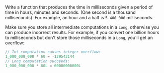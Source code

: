 

Write a function that produces the time in milliseconds given a period of time
in hours, minutes and seconds. (One second is a thousand milliseconds). For
example, an hour and a half is `5_400_000` milliseconds.

<div class="hint">

Make sure you store all intermediate computations in a `Long`, otherwise
you can produce incorrect results. For example, if you convert one billion
hours to milliseconds but don't store those milliseconds in a `Long`, you'll
get an overflow:

```kotlin
// Int computation causes integer overflow:
1_000_000_000 * 60 = -129542144
// Long computation succeeds:
1_000_000_000 * 60L = 60000000000L
```

</div>
